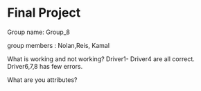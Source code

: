 # Final Project

Group name: Group_8

group members : Nolan,Reis, Kamal

What is working and not working?
Driver1- Driver4 are all correct.
Driver6,7,8 has few errors.



What are you attributes?


